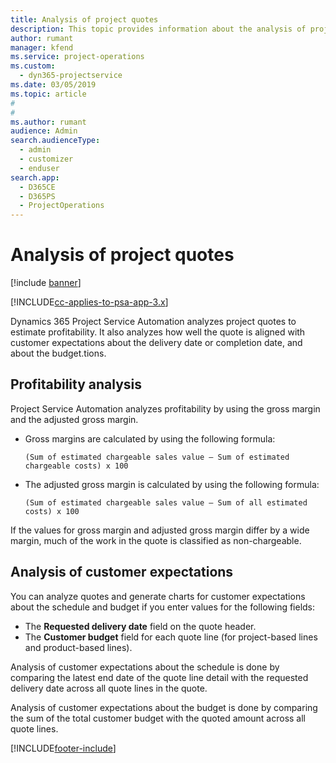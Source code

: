 ```yaml
---
title: Analysis of project quotes
description: This topic provides information about the analysis of project quotes.
author: rumant
manager: kfend
ms.service: project-operations
ms.custom: 
  - dyn365-projectservice
ms.date: 03/05/2019
ms.topic: article
#
#
ms.author: rumant
audience: Admin
search.audienceType: 
  - admin
  - customizer
  - enduser
search.app: 
  - D365CE
  - D365PS
  - ProjectOperations
---
```


# Analysis of project quotes

[!include [banner](../includes/psa-now-project-operations.md)]

[!INCLUDE[cc-applies-to-psa-app-3.x](../includes/cc-applies-to-psa-app-3x.md)]

Dynamics 365 Project Service Automation analyzes project quotes to estimate profitability. It also analyzes how well the quote is aligned with customer expectations about the delivery date or completion date, and about the budget.tions.

## Profitability analysis

Project Service Automation analyzes profitability by using the gross margin and the adjusted gross margin.

- Gross margins are calculated by using the following formula:

  `
    (Sum of estimated chargeable sales value – Sum of estimated chargeable costs) x 100
  `
- The adjusted gross margin is calculated by using the following formula:

  `
    (Sum of estimated chargeable sales value – Sum of all estimated costs) x 100
  `

If the values for gross margin and adjusted gross margin differ by a wide margin, much of the work in the quote is classified as non-chargeable.

## Analysis of customer expectations

You can analyze quotes and generate charts for customer expectations about the schedule and budget if you enter values for the following fields:

- The **Requested delivery date** field on the quote header.
- The **Customer budget** field for each quote line (for project-based lines and product-based lines).

Analysis of customer expectations about the schedule is done by comparing the latest end date of the quote line detail with the requested delivery date across all quote lines in the quote.

Analysis of customer expectations about the budget is done by comparing the sum of the total customer budget with the quoted amount across all quote lines.


[!INCLUDE[footer-include](../includes/footer-banner.md)]